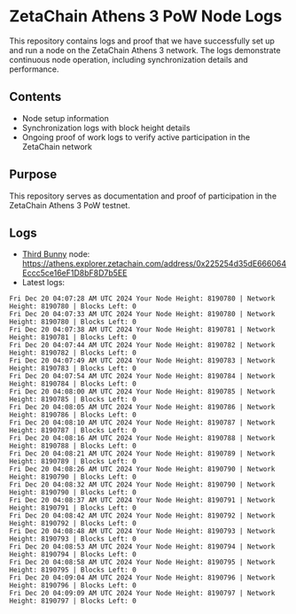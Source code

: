 # ZetaChain Athens 3 PoW Node Logs
This repository contains logs and proof that we have successfully set up and run a node on the ZetaChain Athens 3 network. The logs demonstrate continuous node operation, including synchronization details and performance.

## Contents
- Node setup information
- Synchronization logs with block height details
- Ongoing proof of work logs to verify active participation in the ZetaChain network

## Purpose
This repository serves as documentation and proof of participation in the ZetaChain Athens 3 PoW testnet.

## Logs

- [Third Bunny](https://thirdbunny.xyz/) node: https://athens.explorer.zetachain.com/address/0x225254d35dE666064Eccc5ce16eF1D8bF8D7b5EE
- Latest logs:
```
Fri Dec 20 04:07:28 AM UTC 2024 Your Node Height: 8190780 | Network Height: 8190780 | Blocks Left: 0
Fri Dec 20 04:07:33 AM UTC 2024 Your Node Height: 8190780 | Network Height: 8190780 | Blocks Left: 0
Fri Dec 20 04:07:38 AM UTC 2024 Your Node Height: 8190781 | Network Height: 8190781 | Blocks Left: 0
Fri Dec 20 04:07:44 AM UTC 2024 Your Node Height: 8190782 | Network Height: 8190782 | Blocks Left: 0
Fri Dec 20 04:07:49 AM UTC 2024 Your Node Height: 8190783 | Network Height: 8190783 | Blocks Left: 0
Fri Dec 20 04:07:54 AM UTC 2024 Your Node Height: 8190784 | Network Height: 8190784 | Blocks Left: 0
Fri Dec 20 04:08:00 AM UTC 2024 Your Node Height: 8190785 | Network Height: 8190785 | Blocks Left: 0
Fri Dec 20 04:08:05 AM UTC 2024 Your Node Height: 8190786 | Network Height: 8190786 | Blocks Left: 0
Fri Dec 20 04:08:10 AM UTC 2024 Your Node Height: 8190787 | Network Height: 8190787 | Blocks Left: 0
Fri Dec 20 04:08:16 AM UTC 2024 Your Node Height: 8190788 | Network Height: 8190788 | Blocks Left: 0
Fri Dec 20 04:08:21 AM UTC 2024 Your Node Height: 8190789 | Network Height: 8190789 | Blocks Left: 0
Fri Dec 20 04:08:26 AM UTC 2024 Your Node Height: 8190790 | Network Height: 8190790 | Blocks Left: 0
Fri Dec 20 04:08:32 AM UTC 2024 Your Node Height: 8190790 | Network Height: 8190790 | Blocks Left: 0
Fri Dec 20 04:08:37 AM UTC 2024 Your Node Height: 8190791 | Network Height: 8190791 | Blocks Left: 0
Fri Dec 20 04:08:42 AM UTC 2024 Your Node Height: 8190792 | Network Height: 8190792 | Blocks Left: 0
Fri Dec 20 04:08:48 AM UTC 2024 Your Node Height: 8190793 | Network Height: 8190793 | Blocks Left: 0
Fri Dec 20 04:08:53 AM UTC 2024 Your Node Height: 8190794 | Network Height: 8190794 | Blocks Left: 0
Fri Dec 20 04:08:58 AM UTC 2024 Your Node Height: 8190795 | Network Height: 8190795 | Blocks Left: 0
Fri Dec 20 04:09:04 AM UTC 2024 Your Node Height: 8190796 | Network Height: 8190796 | Blocks Left: 0
Fri Dec 20 04:09:09 AM UTC 2024 Your Node Height: 8190797 | Network Height: 8190797 | Blocks Left: 0
```
